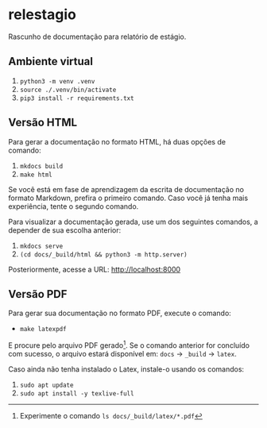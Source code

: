 # relestagio

Rascunho de documentação para relatório de estágio.

## Ambiente virtual

1. `python3 -m venv .venv`
2. `source ./.venv/bin/activate`
3. `pip3 install -r requirements.txt`

## Versão HTML

Para gerar a documentação no formato HTML, há duas opções de comando:

1. `mkdocs build`
2. `make html`

Se você está em fase de aprendizagem da escrita de documentação no formato Markdown, prefira o primeiro comando. Caso você já tenha mais experiência, tente o segundo comando.

Para visualizar a documentação gerada, use um dos seguintes comandos, a depender de sua escolha anterior:

1. `mkdocs serve`
2. `(cd docs/_build/html && python3 -m http.server)`

Posteriormente, acesse a URL: <http://localhost:8000>

## Versão PDF

Para gerar sua documentação no formato PDF, execute o comando:

- `make latexpdf`

E procure pelo arquivo PDF gerado[^1]. Se o comando anterior for concluído com sucesso, o arquivo estará disponível em: `docs` -> `_build` -> `latex`.

Caso ainda não tenha instalado o Latex, instale-o usando os comandos:

1. `sudo apt update`
2. `sudo apt install -y texlive-full`

[^1]: Experimente o comando `ls docs/_build/latex/*.pdf`